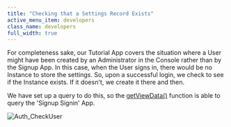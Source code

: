 ```yaml
---
title: "Checking that a Settings Record Exists"
active_menu_item: developers
class_name: developers
full_width: true
---
```



For completeness sake, our Tutorial App covers the situation where a User might have been created by an Administrator in the Console rather than by the Signup App. In this case, when the User signs in, there would be no Instance to store the settings. So, upon a successful login, we check to see if the Instance exists. If it doesn't, we create it there and then.

We have set up a query to do this, so the [getViewData()](/developers/documentation/scripting-apis/client-api/data-view-functions/getviewdata) function is able to query the 'Signup Signin' App.

![Auth\_CheckUser](/img/docs/auth_checkuser.zoom95.png)

